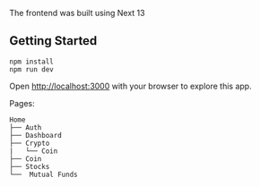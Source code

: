 The frontend was built using Next 13

## Getting Started

```
npm install
npm run dev
```

Open [http://localhost:3000](http://localhost:3000) with your browser to explore this app.

Pages:

```
Home
├── Auth
├── Dashboard
├── Crypto
|   └── Coin
├── Coin
├── Stocks
└──  Mutual Funds
```
